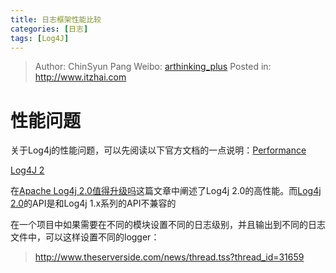 ```yaml
---
title: 日志框架性能比较
categories: [日志]
tags: [Log4J]
---
```


> Author: ChinSyun Pang
> Weibo: [arthinking_plus](http://weibo.com/arthinkingplus)
> Posted in: http://www.itzhai.com

# 性能问题

关于Log4j的性能问题，可以先阅读以下官方文档的一点说明：[Performance](http://logging.apache.org/log4j/1.2/manual.html "Performance")

[Log4J 2](http://www.reader8.cn/jiaocheng/20130810/2235056.html "Log4J 2")

在[Apache Log4j 2.0值得升级吗](http://www.infoq.com/cn/news/2014/08/apache-log4j2 "Apache Log4j 2.0值得升级吗")这篇文章中阐述了Log4j 2.0的高性能。而[Log4j 2.0](http://www.infoq.com/cn/news/2014/07/apache-log4j2.0-publish "Log4j 2.0")的API是和Log4j 1.x系列的API不兼容的

在一个项目中如果需要在不同的模块设置不同的日志级别，并且输出到不同的日志文件中，可以这样设置不同的logger：
> http://www.theserverside.com/news/thread.tss?thread_id=31659

